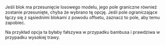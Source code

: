 Jeśli blok ma przesunięcie losowego modelu, jego pole graniczne również zostanie przesunięte, chyba że wybrano tę opcję. Jeśli pole ograniczające łączy się z sąsiednimi blokami z powodu offsetu, zaznacz to pole, aby temu zapobiec.

Na przykład opcja ta byłaby fałszywa w przypadku bambusa i prawdziwa w przypadku wysokiej trawy.